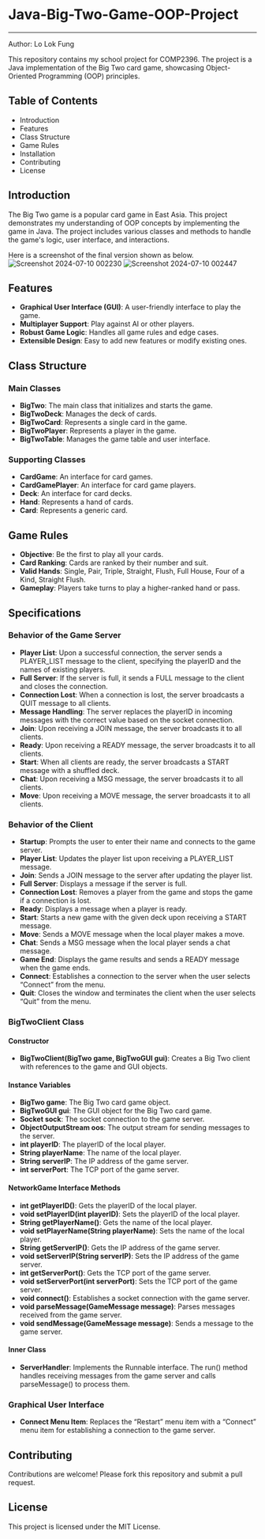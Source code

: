 # Java-Big-Two-Game-OOP-Project
------


Author: Lo Lok Fung

This repository contains my school project for COMP2396. The project is a Java implementation of the Big Two card game, showcasing Object-Oriented Programming (OOP) principles.


## Table of Contents
- Introduction
- Features
- Class Structure
- Game Rules
- Installation
- Contributing
- License

## Introduction
The Big Two game is a popular card game in East Asia. This project demonstrates my understanding of OOP concepts by implementing the game in Java. The project includes various classes and methods to handle the game's logic, user interface, and interactions.

Here is a screenshot of the final version shown as below.
![Screenshot 2024-07-10 002230](https://github.com/xxXLokiXxx/Java-Big-Two-Game-OOP-Project/assets/99037815/1601143c-5a25-4909-af73-23722aa30bd8)
![Screenshot 2024-07-10 002447](https://github.com/xxXLokiXxx/Java-Big-Two-Game-OOP-Project/assets/99037815/f0f9df92-76d1-487f-b23e-ad64d2ca884d)

## Features
- **Graphical User Interface (GUI)**: A user-friendly interface to play the game.
- **Multiplayer Support**: Play against AI or other players.
- **Robust Game Logic**: Handles all game rules and edge cases.
- **Extensible Design**: Easy to add new features or modify existing ones.

## Class Structure
### Main Classes
- **BigTwo**: The main class that initializes and starts the game.
- **BigTwoDeck**: Manages the deck of cards.
- **BigTwoCard**: Represents a single card in the game.
- **BigTwoPlayer**: Represents a player in the game.
- **BigTwoTable**: Manages the game table and user interface.

### Supporting Classes
- **CardGame**: An interface for card games.
- **CardGamePlayer**: An interface for card game players.
- **Deck**: An interface for card decks.
- **Hand**: Represents a hand of cards.
- **Card**: Represents a generic card.

## Game Rules
- **Objective**: Be the first to play all your cards.
- **Card Ranking**: Cards are ranked by their number and suit.
- **Valid Hands**: Single, Pair, Triple, Straight, Flush, Full House, Four of a Kind, Straight Flush.
- **Gameplay**: Players take turns to play a higher-ranked hand or pass.

## Specifications

### Behavior of the Game Server
- **Player List**: Upon a successful connection, the server sends a PLAYER_LIST message to the client, specifying the playerID and the names of existing players.
- **Full Server**: If the server is full, it sends a FULL message to the client and closes the connection.
- **Connection Lost**: When a connection is lost, the server broadcasts a QUIT message to all clients.
- **Message Handling**: The server replaces the playerID in incoming messages with the correct value based on the socket connection.
- **Join**: Upon receiving a JOIN message, the server broadcasts it to all clients.
- **Ready**: Upon receiving a READY message, the server broadcasts it to all clients.
- **Start**: When all clients are ready, the server broadcasts a START message with a shuffled deck.
- **Chat**: Upon receiving a MSG message, the server broadcasts it to all clients.
- **Move**: Upon receiving a MOVE message, the server broadcasts it to all clients.

### Behavior of the Client
- **Startup**: Prompts the user to enter their name and connects to the game server.
- **Player List**: Updates the player list upon receiving a PLAYER_LIST message.
- **Join**: Sends a JOIN message to the server after updating the player list.
- **Full Server**: Displays a message if the server is full.
- **Connection Lost**: Removes a player from the game and stops the game if a connection is lost.
- **Ready**: Displays a message when a player is ready.
- **Start**: Starts a new game with the given deck upon receiving a START message.
- **Move**: Sends a MOVE message when the local player makes a move.
- **Chat**: Sends a MSG message when the local player sends a chat message.
- **Game End**: Displays the game results and sends a READY message when the game ends.
- **Connect**: Establishes a connection to the server when the user selects “Connect” from the menu.
- **Quit**: Closes the window and terminates the client when the user selects “Quit” from the menu.

### BigTwoClient Class
#### Constructor
- **BigTwoClient(BigTwo game, BigTwoGUI gui)**: Creates a Big Two client with references to the game and GUI objects.

#### Instance Variables
- **BigTwo game**: The Big Two card game object.
- **BigTwoGUI gui**: The GUI object for the Big Two card game.
- **Socket sock**: The socket connection to the game server.
- **ObjectOutputStream oos**: The output stream for sending messages to the server.
- **int playerID**: The playerID of the local player.
- **String playerName**: The name of the local player.
- **String serverIP**: The IP address of the game server.
- **int serverPort**: The TCP port of the game server.

#### NetworkGame Interface Methods
- **int getPlayerID()**: Gets the playerID of the local player.
- **void setPlayerID(int playerID)**: Sets the playerID of the local player.
- **String getPlayerName()**: Gets the name of the local player.
- **void setPlayerName(String playerName)**: Sets the name of the local player.
- **String getServerIP()**: Gets the IP address of the game server.
- **void setServerIP(String serverIP)**: Sets the IP address of the game server.
- **int getServerPort()**: Gets the TCP port of the game server.
- **void setServerPort(int serverPort)**: Sets the TCP port of the game server.
- **void connect()**: Establishes a socket connection with the game server.
- **void parseMessage(GameMessage message)**: Parses messages received from the game server.
- **void sendMessage(GameMessage message)**: Sends a message to the game server.

#### Inner Class
- **ServerHandler**: Implements the Runnable interface. The run() method handles receiving messages from the game server and calls parseMessage() to process them.

### Graphical User Interface
- **Connect Menu Item**: Replaces the “Restart” menu item with a “Connect” menu item for establishing a connection to the game server.



## Contributing
Contributions are welcome! Please fork this repository and submit a pull request.

## License
This project is licensed under the MIT License.
